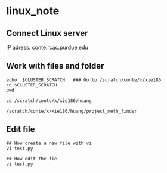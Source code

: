 # linux_note

## Connect Linux server

IP adress: conte.rcac.purdue.edu


## Work with files and folder

```
echo  $CLUSTER_SCRATCH   ### Go to /scratch/conte/x/xie186
cd $CLUSTER_SCRATCH
pwd

cd /scratch/conte/x/xie186/huang

/scratch/conte/x/xie186/huang/project_meth_finder

```

## Edit file

```
## How create a new file with vi
vi test.py

## How edit the fie
vi test.py

```


